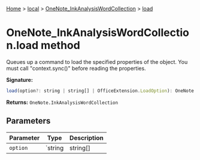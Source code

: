 [Home](./index) &gt; [local](local.md) &gt; [OneNote\_InkAnalysisWordCollection](local.onenote_inkanalysiswordcollection.md) &gt; [load](local.onenote_inkanalysiswordcollection.load.md)

# OneNote\_InkAnalysisWordCollection.load method

Queues up a command to load the specified properties of the object. You must call "context.sync()" before reading the properties.

**Signature:**
```javascript
load(option?: string | string[] | OfficeExtension.LoadOption): OneNote.InkAnalysisWordCollection;
```
**Returns:** `OneNote.InkAnalysisWordCollection`

## Parameters

|  Parameter | Type | Description |
|  --- | --- | --- |
|  `option` | `string | string[] | OfficeExtension.LoadOption` |  |

